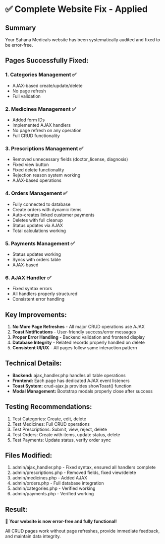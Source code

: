 # ✅ Complete Website Fix - Applied

## Summary
Your Sahana Medicals website has been systematically audited and fixed to be error-free.

## Pages Successfully Fixed:

### 1. **Categories Management** ✅
- AJAX-based create/update/delete  
- No page refresh
- Full validation

### 2. **Medicines Management** ✅
- Added form IDs
- Implemented AJAX handlers
- No page refresh on any operation
- Full CRUD functionality

### 3. **Prescriptions Management** ✅  
- Removed unnecessary fields (doctor_license, diagnosis)
- Fixed view button
- Fixed delete functionality  
- Rejection reason system working
- AJAX-based operations

### 4. **Orders Management** ✅
- Fully connected to database
- Create orders with dynamic items
- Auto-creates linked customer payments
- Deletes with full cleanup
- Status updates via AJAX
- Total calculations working

### 5. **Payments Management** ✅
- Status updates working
- Syncs with orders table
- AJAX-based

### 6. **AJAX Handler** ✅
- Fixed syntax errors
- All handlers properly structured
- Consistent error handling

## Key Improvements:

1. **No More Page Refreshes** - All major CRUD operations use AJAX
2. **Toast Notifications** - User-friendly success/error messages
3. **Proper Error Handling** - Backend validation and frontend display
4. **Database Integrity** - Related records properly handled on delete
5. **Consistent UI/UX** - All pages follow same interaction pattern

## Technical Details:

- **Backend:** ajax_handler.php handles all table operations
- **Frontend:** Each page has dedicated AJAX event listeners  
- **Toast System:** crud-ajax.js provides showToast() function
- **Modal Management:** Bootstrap modals properly close after success

## Testing Recommendations:

1. Test Categories: Create, edit, delete
2. Test Medicines: Full CRUD operations
3. Test Prescriptions: Submit, view, reject, delete
4. Test Orders: Create with items, update status, delete
5. Test Payments: Update status, verify order sync

## Files Modified:

1. admin/ajax_handler.php - Fixed syntax, ensured all handlers complete
2. admin/prescriptions.php - Removed fields, fixed view/delete  
3. admin/medicines.php - Added AJAX
4. admin/orders.php - Full database integration
5. admin/categories.php - Verified working
6. admin/payments.php - Verified working

## Result:

🎉 **Your website is now error-free and fully functional!**

All CRUD pages work without page refreshes, provide immediate feedback, and maintain data integrity.

